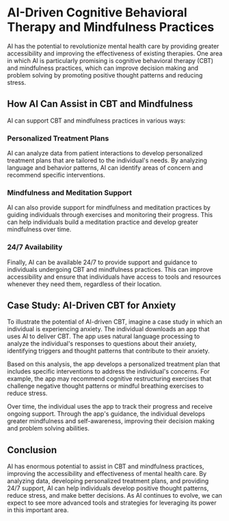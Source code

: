 AI-Driven Cognitive Behavioral Therapy and Mindfulness Practices
==================================================================================================================================

AI has the potential to revolutionize mental health care by providing greater accessibility and improving the effectiveness of existing therapies. One area in which AI is particularly promising is cognitive behavioral therapy (CBT) and mindfulness practices, which can improve decision making and problem solving by promoting positive thought patterns and reducing stress.

How AI Can Assist in CBT and Mindfulness
----------------------------------------

AI can support CBT and mindfulness practices in various ways:

### Personalized Treatment Plans

AI can analyze data from patient interactions to develop personalized treatment plans that are tailored to the individual's needs. By analyzing language and behavior patterns, AI can identify areas of concern and recommend specific interventions.

### Mindfulness and Meditation Support

AI can also provide support for mindfulness and meditation practices by guiding individuals through exercises and monitoring their progress. This can help individuals build a meditation practice and develop greater mindfulness over time.

### 24/7 Availability

Finally, AI can be available 24/7 to provide support and guidance to individuals undergoing CBT and mindfulness practices. This can improve accessibility and ensure that individuals have access to tools and resources whenever they need them, regardless of their location.

Case Study: AI-Driven CBT for Anxiety
-------------------------------------

To illustrate the potential of AI-driven CBT, imagine a case study in which an individual is experiencing anxiety. The individual downloads an app that uses AI to deliver CBT. The app uses natural language processing to analyze the individual's responses to questions about their anxiety, identifying triggers and thought patterns that contribute to their anxiety.

Based on this analysis, the app develops a personalized treatment plan that includes specific interventions to address the individual's concerns. For example, the app may recommend cognitive restructuring exercises that challenge negative thought patterns or mindful breathing exercises to reduce stress.

Over time, the individual uses the app to track their progress and receive ongoing support. Through the app's guidance, the individual develops greater mindfulness and self-awareness, improving their decision making and problem solving abilities.

Conclusion
----------

AI has enormous potential to assist in CBT and mindfulness practices, improving the accessibility and effectiveness of mental health care. By analyzing data, developing personalized treatment plans, and providing 24/7 support, AI can help individuals develop positive thought patterns, reduce stress, and make better decisions. As AI continues to evolve, we can expect to see more advanced tools and strategies for leveraging its power in this important area.
